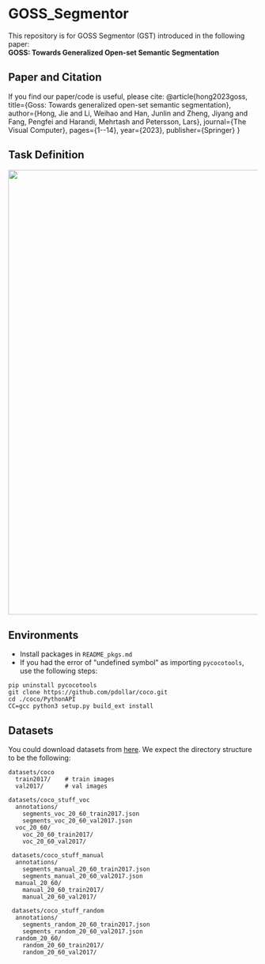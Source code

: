 # GOSS_Segmentor
This repository is for GOSS Segmentor (GST) introduced in the following paper:  
**GOSS: Towards Generalized Open-set Semantic Segmentation**

## Paper and Citation  
If you find our paper/code is useful, please cite:
@article{hong2023goss,
         title={Goss: Towards generalized open-set semantic segmentation},
         author={Hong, Jie and Li, Weihao and Han, Junlin and Zheng, Jiyang and Fang, Pengfei and Harandi, Mehrtash and Petersson, Lars},
         journal={The Visual Computer},
         pages={1--14},
         year={2023},
         publisher={Springer}
         }
                 
## Task Definition
<p align="center">
  <img width="900" src="https://github.com/JHome1/GOSS_Segmentor/blob/main/Figure1.png">
</p>

## Environments
* Install packages in ```README_pkgs.md```
* If you had the error of "undefined symbol" as importing ```pycocotools```, use the following steps:
```
pip uninstall pycocotools
git clone https://github.com/pdollar/coco.git
cd ./coco/PythonAPI
CC=gcc python3 setup.py build_ext install
```

## Datasets
You could download datasets from [here](https://drive.google.com/file/d/1PFbvkDBfciMgwrmdo2ORaJlknN3gzFmd/view?usp=sharing). We expect the directory structure to be the following:
```
datasets/coco
  train2017/    # train images
  val2017/      # val images
  
datasets/coco_stuff_voc
  annotations/
    segments_voc_20_60_train2017.json
    segments_voc_20_60_val2017.json
  voc_20_60/
    voc_20_60_train2017/
    voc_20_60_val2017/
    
 datasets/coco_stuff_manual
  annotations/
    segments_manual_20_60_train2017.json
    segments_manual_20_60_val2017.json
  manual_20_60/
    manual_20_60_train2017/
    manual_20_60_val2017/
    
 datasets/coco_stuff_random
  annotations/
    segments_random_20_60_train2017.json
    segments_random_20_60_val2017.json
  random_20_60/
    random_20_60_train2017/
    random_20_60_val2017/
```
